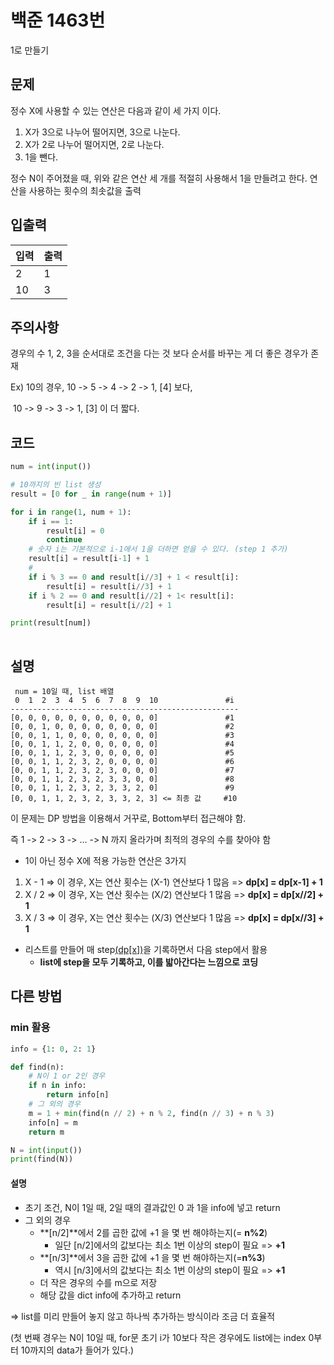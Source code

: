 # 백준 1463번

1로 만들기

## 문제

정수 X에 사용할 수 있는 연산은 다음과 같이 세 가지 이다.

1. X가 3으로 나누어 떨어지면, 3으로 나눈다.
2. X가 2로 나누어 떨어지면, 2로 나눈다.
3. 1을 뺀다.

정수 N이 주어졌을 때, 위와 같은 연산 세 개를 적절히 사용해서 1을 만들려고 한다. 연산을 사용하는 횟수의 최솟값을 출력



## 입출력

| 입력 | 출력 |
| ---- | ---- |
| 2    | 1    |
| 10   | 3    |



## 주의사항

경우의 수 1, 2, 3을 순서대로 조건을 다는 것 보다 순서를 바꾸는 게 더 좋은 경우가 존재

Ex) 10의 경우, 10 -> 5 -> 4 -> 2 -> 1, [4]  보다,

​						 10 -> 9 -> 3 -> 1, [3] 이 더 짧다.



## 코드

```python
num = int(input())

# 10까지의 빈 list 생성
result = [0 for _ in range(num + 1)]

for i in range(1, num + 1):
    if i == 1:
        result[i] = 0
        continue
    # 숫자 i는 기본적으로 i-1에서 1을 더하면 얻을 수 있다. (step 1 추가)
    result[i] = result[i-1] + 1
    # 
    if i % 3 == 0 and result[i//3] + 1 < result[i]:
        result[i] = result[i//3] + 1
    if i % 2 == 0 and result[i//2] + 1< result[i]:
        result[i] = result[i//2] + 1

print(result[num])
        
```



## 설명

```
 num = 10일 때, list 배열
 0  1  2  3  4  5  6  7  8  9  10				#i
---------------------------------------------------
[0, 0, 0, 0, 0, 0, 0, 0, 0, 0, 0]				#1
[0, 0, 1, 0, 0, 0, 0, 0, 0, 0, 0]				#2
[0, 0, 1, 1, 0, 0, 0, 0, 0, 0, 0]				#3
[0, 0, 1, 1, 2, 0, 0, 0, 0, 0, 0]				#4
[0, 0, 1, 1, 2, 3, 0, 0, 0, 0, 0]				#5
[0, 0, 1, 1, 2, 3, 2, 0, 0, 0, 0]				#6
[0, 0, 1, 1, 2, 3, 2, 3, 0, 0, 0]				#7
[0, 0, 1, 1, 2, 3, 2, 3, 3, 0, 0]				#8
[0, 0, 1, 1, 2, 3, 2, 3, 3, 2, 0]				#9
[0, 0, 1, 1, 2, 3, 2, 3, 3, 2, 3] <= 최종 값	  #10
```

이 문제는 DP 방법을 이용해서 거꾸로, Bottom부터 접근해야 함.

즉 1 -> 2 -> 3 -> ... -> N 까지 올라가며 최적의 경우의 수를 찾아야 함



- 1이 아닌 정수 X에 적용 가능한 연산은 3가지

1. X - 1  => 이 경우, X는 연산 횟수는 (X-1) 연산보다 1 많음 => **dp[x] = dp[x-1] + 1**
2. X / 2  => 이 경우, X는 연산 횟수는 (X/2) 연산보다 1 많음 => **dp[x] = dp[x//2] + 1**
3. X / 3  => 이 경우, X는 연산 횟수는 (X/3) 연산보다 1 많음 => **dp[x] = dp[x//3] + 1**

- 리스트를 만들어 매 step<u>(dp[x])</u>을 기록하면서 다음 step에서 활용
  - **list에 step을 모두 기록하고, 이를 밟아간다는 느낌으로 코딩**



## 다른 방법

### min 활용

```python
info = {1: 0, 2: 1}

def find(n):
    # N이 1 or 2인 경우
    if n in info:
        return info[n]
    # 그 외의 경우
    m = 1 + min(find(n // 2) + n % 2, find(n // 3) + n % 3)
    info[n] = m
    return m

N = int(input())
print(find(N))
```



#### 설명

- 초기 조건, N이 1일 때, 2일 때의 결과값인 0 과 1을 info에 넣고 return
- 그 외의 경우
  - **[n/2]**에서 2를 곱한 값에 +1 을 몇 번 해야하는지(= **n%2**)
    - 일단 [n/2]에서의 값보다는 최소 1번 이상의 step이 필요 => **+1**
  - **[n/3]**에서 3을 곱한 값에 +1 을 몇 번 해야하는지(=**n%3**)
    - 역시 [n/3]에서의 값보다는 최소 1번 이상의 step이 필요 => **+1**
  - 더 작은 경우의 수를 m으로 저장
  - 해당 값을 dict info에 추가하고 return

=> list를 미리 만들어 놓지 않고 하나씩 추가하는 방식이라 조금 더 효율적

(첫 번째 경우는 N이 10일 때, for문 초기 i가 10보다 작은 경우에도 list에는 index 0부터 10까지의 data가 들어가 있다.)
